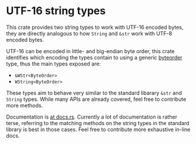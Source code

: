 # UTF-16 string types

This crate provides two string types to work with UTF-16 encoded
bytes, they are directly analogous to how `String` and `&str` work
with UTF-8 encoded bytes.

UTF-16 can be encoded in little- and big-endian byte order, this crate
identifies which encoding the types contain to using a generic
[byteorder](https://docs.rs/byteorder) type, thus the main types
exposed are:

- `&WStr<ByteOrder>`
- `WString<ByteOrder>`

These types aim to behave very similar to the standard libarary `&str`
and `String` types.  While many APIs are already covered, feel free to
contribute more methods.

Documentation is [at docs.rs](https://docs.rs/utf16string).  Currently
a lot of documentation is rather terse, referring to the matching
methods on the string types in the standard library is best in those
cases.  Feel free to contribute more exhaustive in-line docs.
